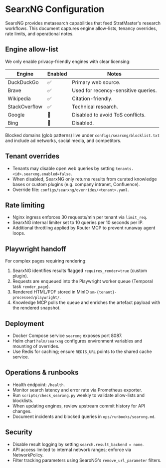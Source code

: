 # SearxNG Configuration

SearxNG provides metasearch capabilities that feed StratMaster's research
workflows. This document captures engine allow-lists, tenancy overrides, rate
limits, and operational notes.

## Engine allow-list

We only enable privacy-friendly engines with clear licensing:

| Engine          | Enabled | Notes |
| --------------- | ------- | ----- |
| DuckDuckGo      | ✅       | Primary web source. |
| Brave           | ✅       | Used for recency-sensitive queries. |
| Wikipedia       | ✅       | Citation-friendly. |
| StackOverflow   | ✅       | Technical research. |
| Google          | 🚫       | Disabled to avoid ToS conflicts. |
| Bing            | 🚫       | Disabled. |

Blocked domains (glob patterns) live under `configs/searxng/blocklist.txt` and
include ad networks, social media, and competitors.

## Tenant overrides

- Tenants may disable open web queries by setting `tenants.<id>.searxng.enabled=false`.
- When disabled, SearxNG only returns results from curated knowledge bases or
  custom plugins (e.g. company intranet, Confluence).
- Override file: `configs/searxng/overrides/<tenant>.yaml`.

## Rate limiting

- Nginx ingress enforces 30 requests/min per tenant via `limit_req`.
- SearxNG internal limiter set to 10 queries per 10 seconds per IP.
- Additional throttling applied by Router MCP to prevent runaway agent loops.

## Playwright handoff

For complex pages requiring rendering:

1. SearxNG identifies results flagged `requires_render=true` (custom plugin).
2. Requests are enqueued into the Playwright worker queue (Temporal task `render_page`).
3. Rendered HTML/PDF stored in MinIO `sm-{tenant}-processed/playwright/`.
4. Knowledge MCP polls the queue and enriches the artefact payload with the
   rendered snapshot.

## Deployment

- Docker Compose service `searxng` exposes port 8087.
- Helm chart `helm/searxng` configures environment variables and mounting of
  overrides.
- Use Redis for caching; ensure `REDIS_URL` points to the shared cache service.

## Operations & runbooks

- Health endpoint: `/health`.
- Monitor search latency and error rate via Prometheus exporter.
- Run `scripts/check_searxng.py` weekly to validate allow-lists and blocklists.
- When updating engines, review upstream commit history for API changes.
- Document incidents and blocked queries in `ops/runbooks/searxng.md`.

## Security

- Disable result logging by setting `search.result_backend = none`.
- API access limited to internal network ranges; enforce via NetworkPolicy.
- Filter tracking parameters using SearxNG's `remove_url_parameter` filters.

